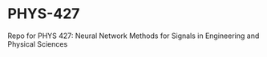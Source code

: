 # PHYS-427
Repo for PHYS 427: Neural Network Methods for Signals in Engineering and Physical Sciences
